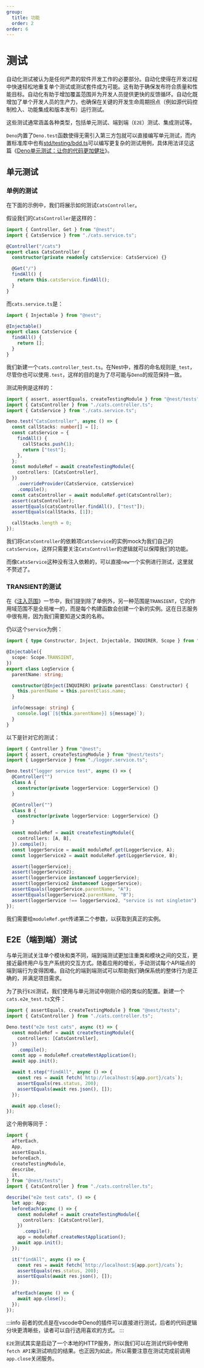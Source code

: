 ```yaml
---
group:
  title: 功能
  order: 2
order: 6
---
```


# 测试

自动化测试被认为是任何严肃的软件开发工作的必要部分。自动化使得在开发过程中快速轻松地重复单个测试或测试套件成为可能。这有助于确保发布符合质量和性能目标。自动化有助于增加覆盖范围并为开发人员提供更快的反馈循环。自动化既增加了单个开发人员的生产力，也确保在关键的开发生命周期拐点（例如源代码控制检入、功能集成和版本发布）运行测试。

这些测试通常涵盖各种类型，包括单元测试、端到端（`E2E`）测试、集成测试等。

`Deno`内置了`Deno.test`函数使得无需引入第三方包就可以直接编写单元测试，而内置标准库中也有[std/testing/bdd.ts](https://deno.land/std@0.202.0/testing/bdd.ts)可以编写更复杂的测试用例，具体用法详见这篇《[Deno单元测试：让你的代码更加健壮](../blog/02_deno_unit.md)》。

## 单元测试

### 单例的测试

在下面的示例中，我们将展示如何测试`CatsController`。

假设我们的`CatsController`是这样的：

```typescript
import { Controller, Get } from "@nest";
import { CatsService } from "./cats.service.ts";

@Controller("/cats")
export class CatsController {
  constructor(private readonly catsService: CatsService) {}

  @Get("/")
  findAll() {
    return this.catsService.findAll();
  }
}
```

而`cats.service.ts`是：

```typescript
import { Injectable } from "@nest";

@Injectable()
export class CatsService {
  findAll() {
    return [];
  }
}
```

我们新建一个`cats.controller_test.ts`。在Nest中，推荐的命名规则是`_test`，尽管你也可以使用`.test`，这样的目的是为了尽可能与`Deno`的规范保持一致。

测试用例是这样的：

```typescript
import { assert, assertEquals, createTestingModule } from "@nest/tests";
import { CatsController } from "./cats.controller.ts";
import { CatsService } from "./cats.service.ts";

Deno.test("CatsController", async () => {
  const callStacks: number[] = [];
  const catsService = {
    findAll() {
      callStacks.push(1);
      return ["test"];
    },
  };
  const moduleRef = await createTestingModule({
    controllers: [CatsController],
  })
    .overrideProvider(CatsService, catsService)
    .compile();
  const catsController = await moduleRef.get(CatsController);
  assert(catsController);
  assertEquals(catsController.findAll(), ["test"]);
  assertEquals(callStacks, [1]);

  callStacks.length = 0;
});
```

我们将`CatsController`的依赖项`CatsService`的实例mock为我们自己的`catsService`，这样只需要关注`CatsController`的逻辑就可以保障我们的功能。

而像`CatsService`这种没有注入依赖的，可以直接`new`一个实例进行测试，这里就不赘述了。

### TRANSIENT的测试
在《[注入范围](./13_scope.md)》一节中，我们提到除了单例外，另一种范围是`TRANSIENT`，它的作用域范围不是全局唯一的，而是每个构建函数会创建一个新的实例。这在日志服务中很有用，因为我们需要知道父类的名称。

仍以这个`service`为例：

```typescript
import { type Constructor, Inject, Injectable, INQUIRER, Scope } from "@nest";

@Injectable({
  scope: Scope.TRANSIENT,
})
export class LogService {
  parentName: string;

  constructor(@Inject(INQUIRER) private parentClass: Constructor) {
    this.parentName = this.parentClass.name;
  }

  info(message: string) {
    console.log(`[${this.parentName}] ${message}`);
  }
}
```

以下是针对它的测试：

```typescript
import { Controller } from "@nest";
import { assert, createTestingModule } from "@nest/tests";
import { LoggerService } from "./logger.service.ts";

Deno.test("logger service test", async () => {
  @Controller("")
  class A {
    constructor(private loggerService: LoggerService) {}
  }

  @Controller("")
  class B {
    constructor(private loggerService: LoggerService) {}
  }

  const moduleRef = await createTestingModule({
    controllers: [A, B],
  }).compile();
  const loggerService = await moduleRef.get(LoggerService, A);
  const loggerService2 = await moduleRef.get(LoggerService, B);

  assert(loggerService);
  assert(loggerService2);
  assert(loggerService instanceof LoggerService);
  assert(loggerService2 instanceof LoggerService);
  assertEquals(loggerService.parentName, "A");
  assertEquals(loggerService2.parentName, "B");
  assert(loggerService !== loggerService2, "service is not singleton");
});
```

我们需要给`moduleRef.get`传递第二个参数，以获取到真正的实例。

## E2E（端到端）测试

与单元测试关注单个模块和类不同，端到端测试更加注重类和模块之间的交互，更接近最终用户与生产系统的交互方式。随着应用的增长，手动测试每个API端点的端到端行为变得困难。自动化的端到端测试可以帮助我们确保系统的整体行为是正确的，并满足项目需求。

为了执行`E2E`测试，我们使用与单元测试中刚刚介绍的类似的配置。新建一个`cats.e2e_test.ts`文件：

```typescript
import { assertEquals, createTestingModule } from "@nest/tests";
import { CatsController } from "./cats.controller.ts";

Deno.test("e2e test cats", async (t) => {
  const moduleRef = await createTestingModule({
    controllers: [CatsController],
  })
    .compile();
  const app = moduleRef.createNestApplication();
  await app.init();

  await t.step("findAll", async () => {
    const res = await fetch(`http://localhost:${app.port}/cats`);
    assertEquals(res.status, 200);
    assertEquals(await res.json(), []);
  });

  await app.close();
});
```

这个用例等同于：

```typescript
import {
  afterEach,
  App,
  assertEquals,
  beforeEach,
  createTestingModule,
  describe,
  it,
} from "@nest/tests";
import { CatsController } from "./cats.controller.ts";

describe("e2e test cats", () => {
  let app: App;
  beforeEach(async () => {
    const moduleRef = await createTestingModule({
      controllers: [CatsController],
    })
      .compile();
    app = moduleRef.createNestApplication();
    await app.init();
  });

  it("findAll", async () => {
    const res = await fetch(`http://localhost:${app.port}/cats`);
    assertEquals(res.status, 200);
    assertEquals(await res.json(), []);
  });

  afterEach(async () => {
    await app.close();
  });
});
```

:::info
前者的优点是在vscode中Deno的插件可以直接进行测试，后者的代码逻辑分块更清晰些，读者可以自行选用喜欢的方式。
:::

`E2E`测试其实是启动了一个本地的HTTP服务，所以我们可以在测试代码中使用`fetch API`来测试响应的结果。也正因为如此，所以需要注意在测试完成前调用`app.close`关闭服务。
